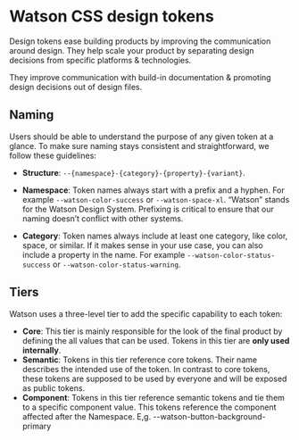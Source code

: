 # Watson CSS design tokens

Design tokens ease building products by improving the communication around design. They help scale your product by separating design decisions from specific platforms & technologies.

They improve communication with build-in documentation & promoting design decisions out of design files.

## Naming

Users should be able to understand the purpose of any given token at a glance. To make sure naming stays consistent and straightforward, we follow these guidelines:

- **Structure**: `--{namespace}-{category}-{property}-{variant}`.

- **Namespace**: Token names always start with a prefix and a hyphen. For example `--watson-color-success` or `--watson-space-xl`. “Watson” stands for the Watson Design System. Prefixing is critical to ensure that our naming doesn’t conflict with other systems.

- **Category**: Token names always include at least one category, like color, space, or similar. If it makes sense in your use case, you can also include a property in the name. For example `--watson-color-status-success` or `--watson-color-status-warning`.

## Tiers

Watson uses a three-level tier to add the specific capability to each token:

- **Core**: This tier is mainly responsible for the look of the final product by defining the all values that can be used. Tokens in this tier are **only used internally**.
- **Semantic**: Tokens in this tier reference core tokens. Their name describes the intended use of the token. In contrast to core tokens, these tokens are supposed to be used by everyone and will be exposed as public tokens.
- **Component**: Tokens in this tier reference semantic tokens and tie them to a specific component value. This tokens reference the component affected after the Namespace. E,g. --watson-button-background-primary
